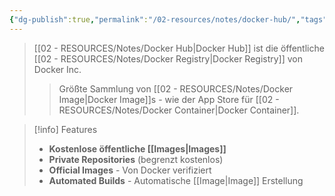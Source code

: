 ```yaml
---
{"dg-publish":true,"permalink":"/02-resources/notes/docker-hub/","tags":["informatik/virtualisierung/docker/registry","informatik/virtualisierung/docker/public"],"noteIcon":"","updated":"2025-09-10T16:40:27.000+02:00"}
---
```



>[[02 - RESOURCES/Notes/Docker Hub\|Docker Hub]] ist die öffentliche [[02 - RESOURCES/Notes/Docker Registry\|Docker Registry]] von Docker Inc.
>>Größte Sammlung von [[02 - RESOURCES/Notes/Docker Image\|Docker Image]]s - wie der App Store für [[02 - RESOURCES/Notes/Docker Container\|Docker Container]].

>[!info] Features
>- **Kostenlose öffentliche [[Images\|Images]]**
>- **Private Repositories** (begrenzt kostenlos)
>- **Official Images** - Von Docker verifiziert
>- **Automated Builds** - Automatische [[Image\|Image]] Erstellung